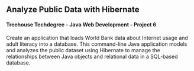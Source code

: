 ## Analyze Public Data with Hibernate
#### Treehouse Techdegree - Java Web Development - Project 6
Create an application that loads World Bank data about Internet usage and adult literacy into a database. This command-line Java application models and analyzes the public dataset using Hibernate to manage the relationships between Java objects and relational data in a SQL-based database.
